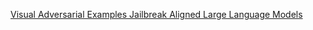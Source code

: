 [Visual Adversarial Examples Jailbreak Aligned Large Language Models](https://arxiv.org/pdf/2306.13213) 
